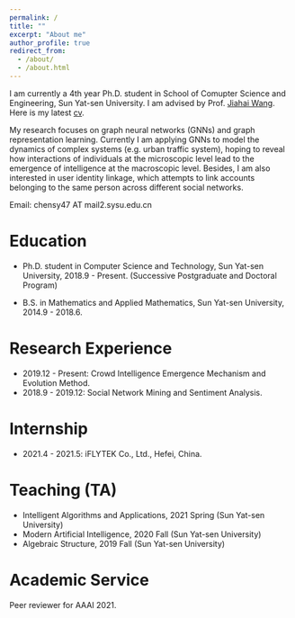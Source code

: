 ```yaml
---
permalink: /
title: ""
excerpt: "About me"
author_profile: true
redirect_from: 
  - /about/
  - /about.html
---
```


I am currently a 4th year Ph.D. student in School of Comupter Science and Engineering, Sun Yat-sen University. I am advised by Prof. [Jiahai Wang](http://cse.sysu.edu.cn/content/2551). Here is my latest [cv](/files/CV_Siyuan_Chen_SYSU.pdf).

My research focuses on graph neural networks (GNNs) and graph representation learning. Currently I am applying GNNs to model the dynamics of complex systems (e.g. urban traffic system), hoping to reveal how interactions of individuals at the microscopic level lead to the emergence of intelligence at the macroscopic level. Besides, I am also interested in user identity linkage, which attempts to link accounts belonging to the same person across different social networks.

Email: chensy47 AT mail2.sysu.edu.cn

# Education
- Ph.D. student in Computer Science and Technology, Sun Yat-sen University, 2018.9 - Present. (Successive Postgraduate and Doctoral Program)
<!-- - Master student in Computer Science and Technology, Sun Yat-sen University, 2018.9 - 2020.6. (Successive Postgraduate and Doctoral Program) -->
- B.S. in Mathematics and Applied Mathematics, Sun Yat-sen University, 2014.9 - 2018.6.

# Research Experience
- 2019.12 - Present: Crowd Intelligence Emergence Mechanism and Evolution Method.
- 2018.9 - 2019.12: Social Network Mining and Sentiment Analysis.

# Internship
- 2021.4 - 2021.5: iFLYTEK Co., Ltd., Hefei, China.

# Teaching (TA)
- Intelligent Algorithms and Applications, 2021 Spring (Sun Yat-sen University)
- Modern Artificial Intelligence, 2020 Fall (Sun Yat-sen University)
- Algebraic Structure, 2019 Fall (Sun Yat-sen University)

# Academic Service
Peer reviewer for AAAI 2021.